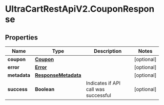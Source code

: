 # UltraCartRestApiV2.CouponResponse

## Properties
Name | Type | Description | Notes
------------ | ------------- | ------------- | -------------
**coupon** | [**Coupon**](Coupon.md) |  | [optional] 
**error** | [**Error**](Error.md) |  | [optional] 
**metadata** | [**ResponseMetadata**](ResponseMetadata.md) |  | [optional] 
**success** | **Boolean** | Indicates if API call was successful | [optional] 


